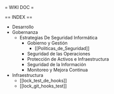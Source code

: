 = WIKI DOC = 

== INDEX ==

- Desarrollo
- Gobernanza
  - Estrategias De Seguridad Informática
    - Gobierno y Gestión
      - [[Politicas_de_Seguridad]]
    - Seguridad de las Operaciones
    - Protección de Activos e Infraestructura
    - Seguridad de la Información
    - Monitoreo y Mejora Continua
- Infraestructura
  - [[lock_test_de_hooks]]
  - [[lock_git_hooks_test]]
